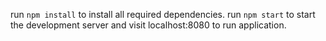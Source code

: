 run `npm install` to install all required dependencies.
run `npm start` to start the development server and visit localhost:8080  to run application.
